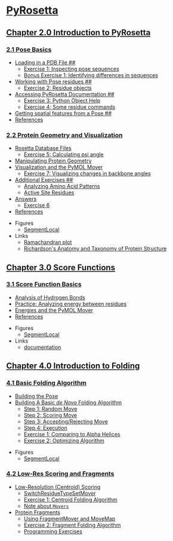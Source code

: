 # [PyRosetta](https://RosettaCommons.github.io/PyRosetta)


## [Chapter 2.0 Introduction to PyRosetta](http://nbviewer.jupyter.org/github/RosettaCommons/PyRosetta/blob/master/notebooks/02.00-Introduction-to-PyRosetta.ipynb)

### [2.1 Pose Basics](http://nbviewer.jupyter.org/github/RosettaCommons/PyRosetta/blob/master/notebooks/02.01-Pose-Basics.ipynb)
- [Loading in a PDB File ##](http://nbviewer.jupyter.org/github/RosettaCommons/PyRosetta/blob/master/notebooks/02.01-Pose-Basics.ipynb#Loading-in-a-PDB-File-##)
    - [Exercise 1: Inspecting pose sequences](http://nbviewer.jupyter.org/github/RosettaCommons/PyRosetta/blob/master/notebooks/02.01-Pose-Basics.ipynb#Exercise-1:-Inspecting-pose-sequences)
    - [Bonus Exercise 1: Identifying differences in sequences](http://nbviewer.jupyter.org/github/RosettaCommons/PyRosetta/blob/master/notebooks/02.01-Pose-Basics.ipynb#Bonus-Exercise-1:-Identifying-differences-in-sequences)
- [Working with Pose residues ##](http://nbviewer.jupyter.org/github/RosettaCommons/PyRosetta/blob/master/notebooks/02.01-Pose-Basics.ipynb#Working-with-Pose-residues-##)
    - [Exercise 2: Residue objects](http://nbviewer.jupyter.org/github/RosettaCommons/PyRosetta/blob/master/notebooks/02.01-Pose-Basics.ipynb#Exercise-2:-Residue-objects)
- [Accessing PyRosetta Documentation ##](http://nbviewer.jupyter.org/github/RosettaCommons/PyRosetta/blob/master/notebooks/02.01-Pose-Basics.ipynb#Accessing-PyRosetta-Documentation-##)
    - [Exercise 3: Python Object Help](http://nbviewer.jupyter.org/github/RosettaCommons/PyRosetta/blob/master/notebooks/02.01-Pose-Basics.ipynb#Exercise-3:-Python-Object-Help)
    - [Exercise 4: Some residue commands](http://nbviewer.jupyter.org/github/RosettaCommons/PyRosetta/blob/master/notebooks/02.01-Pose-Basics.ipynb#Exercise-4:-Some-residue-commands)
- [Getting spatial features from a Pose ##](http://nbviewer.jupyter.org/github/RosettaCommons/PyRosetta/blob/master/notebooks/02.01-Pose-Basics.ipynb#Getting-spatial-features-from-a-Pose-##)
- [References](http://nbviewer.jupyter.org/github/RosettaCommons/PyRosetta/blob/master/notebooks/02.01-Pose-Basics.ipynb#References)

### [2.2 Protein Geometry and Visualization](http://nbviewer.jupyter.org/github/RosettaCommons/PyRosetta/blob/master/notebooks/02.02-Protein-Geometry-and-Visualization.ipynb)
- [Rosetta Database Files](http://nbviewer.jupyter.org/github/RosettaCommons/PyRosetta/blob/master/notebooks/02.02-Protein-Geometry-and-Visualization.ipynb#Rosetta-Database-Files)
    - [Exercise 5: Calculating psi angle](http://nbviewer.jupyter.org/github/RosettaCommons/PyRosetta/blob/master/notebooks/02.02-Protein-Geometry-and-Visualization.ipynb#Exercise-5:-Calculating-psi-angle)
- [Manipulating Protein Geometry](http://nbviewer.jupyter.org/github/RosettaCommons/PyRosetta/blob/master/notebooks/02.02-Protein-Geometry-and-Visualization.ipynb#Manipulating-Protein-Geometry)
- [Visualization and the PyMOL Mover](http://nbviewer.jupyter.org/github/RosettaCommons/PyRosetta/blob/master/notebooks/02.02-Protein-Geometry-and-Visualization.ipynb#Visualization-and-the-PyMOL-Mover)
    - [Exercise 7: Visualizing changes in backbone angles](http://nbviewer.jupyter.org/github/RosettaCommons/PyRosetta/blob/master/notebooks/02.02-Protein-Geometry-and-Visualization.ipynb#Exercise-7:-Visualizing-changes-in-backbone-angles)
- [Additional Exercises ##](http://nbviewer.jupyter.org/github/RosettaCommons/PyRosetta/blob/master/notebooks/02.02-Protein-Geometry-and-Visualization.ipynb#Additional-Exercises-##)
    - [Analyzing Amino Acid Patterns](http://nbviewer.jupyter.org/github/RosettaCommons/PyRosetta/blob/master/notebooks/02.02-Protein-Geometry-and-Visualization.ipynb#Analyzing-Amino-Acid-Patterns)
    - [Active Site Residues](http://nbviewer.jupyter.org/github/RosettaCommons/PyRosetta/blob/master/notebooks/02.02-Protein-Geometry-and-Visualization.ipynb#Active-Site-Residues)
- [Answers](http://nbviewer.jupyter.org/github/RosettaCommons/PyRosetta/blob/master/notebooks/02.02-Protein-Geometry-and-Visualization.ipynb#Answers)
    - [Exercise 6](http://nbviewer.jupyter.org/github/RosettaCommons/PyRosetta/blob/master/notebooks/02.02-Protein-Geometry-and-Visualization.ipynb#Exercise-6)
- [References](http://nbviewer.jupyter.org/github/RosettaCommons/PyRosetta/blob/master/notebooks/02.02-Protein-Geometry-and-Visualization.ipynb#References)
* Figures
    - [SegmentLocal](PyMOL-tutorial.gif "PyMOL")
* Links
    - [Ramachandran plot](http://kinemage.biochem.duke.edu/teaching/anatax/html/anatax.1b.html)
    - [Richardson's Anatomy and Taxonomy of Protein Structure](http://kinemage.biochem.duke.edu/teaching/anatax/)


## [Chapter 3.0 Score Functions](http://nbviewer.jupyter.org/github/RosettaCommons/PyRosetta/blob/master/notebooks/03.00-Score-Functions.ipynb)

### [3.1 Score Function Basics](http://nbviewer.jupyter.org/github/RosettaCommons/PyRosetta/blob/master/notebooks/03.01-Score-Function-Basics.ipynb)
- [Analysis of Hydrogen Bonds](http://nbviewer.jupyter.org/github/RosettaCommons/PyRosetta/blob/master/notebooks/03.01-Score-Function-Basics.ipynb#Analysis-of-Hydrogen-Bonds)
- [Practice: Analyzing energy between residues](http://nbviewer.jupyter.org/github/RosettaCommons/PyRosetta/blob/master/notebooks/03.01-Score-Function-Basics.ipynb#Practice:-Analyzing-energy-between-residues)
- [Energies and the PyMOL Mover](http://nbviewer.jupyter.org/github/RosettaCommons/PyRosetta/blob/master/notebooks/03.01-Score-Function-Basics.ipynb#Energies-and-the-PyMOL-Mover)
- [References](http://nbviewer.jupyter.org/github/RosettaCommons/PyRosetta/blob/master/notebooks/03.01-Score-Function-Basics.ipynb#References)
* Figures
    - [SegmentLocal](PyMOL-send_energy.gif "send_energy")
* Links
    - [documentation](https://graylab.jhu.edu/PyRosetta.documentation/pyrosetta.toolbox.atom_pair_energy.html?highlight=etable_atom_pair_energies#pyrosetta.toolbox.atom_pair_energy.etable_atom_pair_energies)


## [Chapter 4.0 Introduction to Folding](http://nbviewer.jupyter.org/github/RosettaCommons/PyRosetta/blob/master/notebooks/04.00-Introduction-to-Folding.ipynb)

### [4.1 Basic Folding Algorithm](http://nbviewer.jupyter.org/github/RosettaCommons/PyRosetta/blob/master/notebooks/04.01-Basic-Folding-Algorithm.ipynb)
- [Building the Pose](http://nbviewer.jupyter.org/github/RosettaCommons/PyRosetta/blob/master/notebooks/04.01-Basic-Folding-Algorithm.ipynb#Building-the-Pose)
- [Building A Basic *de Novo* Folding Algorithm](http://nbviewer.jupyter.org/github/RosettaCommons/PyRosetta/blob/master/notebooks/04.01-Basic-Folding-Algorithm.ipynb#Building-A-Basic-*de-Novo*-Folding-Algorithm)
    - [Step 1: Random Move](http://nbviewer.jupyter.org/github/RosettaCommons/PyRosetta/blob/master/notebooks/04.01-Basic-Folding-Algorithm.ipynb#Step-1:-Random-Move)
    - [Step 2: Scoring Move](http://nbviewer.jupyter.org/github/RosettaCommons/PyRosetta/blob/master/notebooks/04.01-Basic-Folding-Algorithm.ipynb#Step-2:-Scoring-Move)
    - [Step 3: Accepting/Rejecting Move](http://nbviewer.jupyter.org/github/RosettaCommons/PyRosetta/blob/master/notebooks/04.01-Basic-Folding-Algorithm.ipynb#Step-3:-Accepting/Rejecting-Move)
    - [Step 4: Execution](http://nbviewer.jupyter.org/github/RosettaCommons/PyRosetta/blob/master/notebooks/04.01-Basic-Folding-Algorithm.ipynb#Step-4:-Execution)
    - [Exercise 1: Comparing to Alpha Helices](http://nbviewer.jupyter.org/github/RosettaCommons/PyRosetta/blob/master/notebooks/04.01-Basic-Folding-Algorithm.ipynb#Exercise-1:-Comparing-to-Alpha-Helices)
    - [Exercise 2: Optimizing Algorithm](http://nbviewer.jupyter.org/github/RosettaCommons/PyRosetta/blob/master/notebooks/04.01-Basic-Folding-Algorithm.ipynb#Exercise-2:-Optimizing-Algorithm)
* Figures
    - [SegmentLocal](folding.gif "folding")

### [4.2 Low-Res Scoring and Fragments](http://nbviewer.jupyter.org/github/RosettaCommons/PyRosetta/blob/master/notebooks/04.02-Low-Res-Scoring-and-Fragments.ipynb)
- [Low-Resolution (Centroid) Scoring](http://nbviewer.jupyter.org/github/RosettaCommons/PyRosetta/blob/master/notebooks/04.02-Low-Res-Scoring-and-Fragments.ipynb#Low-Resolution-(Centroid)-Scoring)
    - [SwitchResidueTypeSetMover](http://nbviewer.jupyter.org/github/RosettaCommons/PyRosetta/blob/master/notebooks/04.02-Low-Res-Scoring-and-Fragments.ipynb#SwitchResidueTypeSetMover)
    - [Exercise 1: Centroid Folding Algorithm](http://nbviewer.jupyter.org/github/RosettaCommons/PyRosetta/blob/master/notebooks/04.02-Low-Res-Scoring-and-Fragments.ipynb#Exercise-1:-Centroid-Folding-Algorithm)
    - [Note about `Movers`](http://nbviewer.jupyter.org/github/RosettaCommons/PyRosetta/blob/master/notebooks/04.02-Low-Res-Scoring-and-Fragments.ipynb#Note-about-`Movers`)
- [Protein Fragments](http://nbviewer.jupyter.org/github/RosettaCommons/PyRosetta/blob/master/notebooks/04.02-Low-Res-Scoring-and-Fragments.ipynb#Protein-Fragments)
    - [Using FragmentMover and MoveMap](http://nbviewer.jupyter.org/github/RosettaCommons/PyRosetta/blob/master/notebooks/04.02-Low-Res-Scoring-and-Fragments.ipynb#Using-FragmentMover-and-MoveMap)
    - [Exercise 2: Fragment Folding Algorithm](http://nbviewer.jupyter.org/github/RosettaCommons/PyRosetta/blob/master/notebooks/04.02-Low-Res-Scoring-and-Fragments.ipynb#Exercise-2:-Fragment-Folding-Algorithm)
    - [Programming Exercises](http://nbviewer.jupyter.org/github/RosettaCommons/PyRosetta/blob/master/notebooks/04.02-Low-Res-Scoring-and-Fragments.ipynb#Programming-Exercises)
